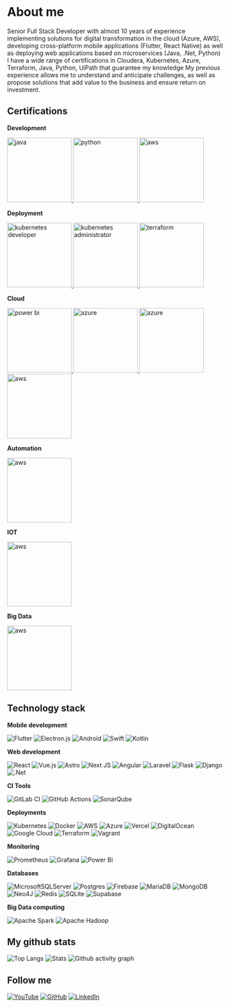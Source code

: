 # About me

Senior Full Stack Developer with almost 10 years of experience implementing solutions for digital transformation in the cloud (Azure, AWS), developing cross-platform mobile applications (Flutter, React Native) as well as deploying web applications based on microservices (Java, .Net, Python)
I have a wide range of certifications in Cloudera, Kubernetes, Azure, Terraform, Java, Python, UiPath that guarantee my knowledge
My previous experience allows me to understand and anticipate challenges, as well as propose solutions that add value to the business and ensure return on investment.

## Certifications

**Development**

<a href="https://www.credly.com/badges/449fcbf9-16c3-4949-a0cb-18d35278a845/public_url" target="_blank">
    <img src="https://images.credly.com/images/6f2a9ef8-4da2-4e67-bd52-84fbaa1af776/02_Java-SE-11-Developer_Professional__1_.png" alt="java" width="150"/>
</a>
<a href="https://www.credly.com/badges/3e9780b1-9544-4b8c-834a-87be9e84d24f/public_url" target="_blank">
    <img src="https://images.credly.com/images/d8017c77-3cc0-4fdf-8e17-62e50632812e/bronze_1_small.png" alt="python" width="150"/>
</a>
<a href="https://www.apollographql.com/tutorials/certifications/ec329965-9334-4384-a5f7-cb348464c6f9" target="_blank">
    <img src="https://res.cloudinary.com/apollographql/image/upload/v1632844693/badge_sfsiin.svg" alt="aws" width="150"/>
</a>

**Deployment**

<a href="https://www.credly.com/badges/dbae9536-2517-44fa-9e06-5160f6619d25/public_url" target="_blank">
    <img src="https://images.credly.com/images/f88d800c-5261-45c6-9515-0458e31c3e16/ckad_from_cncfsite.png" alt="kubernetes developer" width="150"/>
</a>
<a href="https://www.credly.com/badges/c019816c-4e12-49db-8d7a-82db968e9699/public_url" target="_blank">
    <img src="https://images.credly.com/images/8b8ed108-e77d-4396-ac59-2504583b9d54/cka_from_cncfsite__281_29.png" alt="kubernetes administrator" width="150"/>
</a>
<a href="https://www.credly.com/badges/6042cc38-1015-4c75-8260-a2a1d100bd00/public_url" target="_blank">
    <img src="https://images.credly.com/images/99289602-861e-4929-8277-773e63a2fa6f/image.png" alt="terraform" width="150"/>
</a>

**Cloud**

<a href="https://www.credly.com/badges/fd099b10-920a-4092-8b5a-f045f1443cb5/public_url" target="_blank">
    <img src="https://images.credly.com/images/619f60f8-4f63-4772-910e-dc31c6f2f7e8/image.png" alt="power bi" width="150"/>
</a>
<a href="https://www.credly.com/badges/690852a9-8892-4d41-985c-fa9c42e61516/public_url" target="_blank">
    <img src="https://images.credly.com/images/987adb7e-49be-4e24-b67e-55986bd3fe66/azure-solutions-architect-expert-600x600.png" alt="azure" width="150"/>
</a>
<a href="https://www.credly.com/badges/a8fd23c4-72d4-4fd3-85fd-f82584b764b7/public_url" target="_blank">
    <img src="https://images.credly.com/size/340x340/images/515fa1dc-ac4a-4f08-ac73-6fd9694124cb/image.png" alt="azure" width="150"/>
</a>
<a href="https://www.credly.com/badges/39d828a4-c03a-4c2c-9589-623dd662a115/public_url" target="_blank">
    <img src="https://images.credly.com/images/00634f82-b07f-4bbd-a6bb-53de397fc3a6/image.png" alt="aws" width="150"/>
</a>

**Automation**

<a href="https://academy.uipath.com/certification" target="_blank">
    <img src="https://staticcontent.cdn.contentraven.com/crcloud/pages/11218/1/en-us/images/ADAssoc_badge.png" alt="aws" width="150"/>
</a>

**IOT**

<a href="https://certifications.arduino.cc/certificate/a8d0ed84-3a1c-4b71-9985-c44486ac0e28" target="_blank">
    <img src="https://brandslogos.com/wp-content/uploads/images/large/arduino-logo-1.png" alt="aws" width="150"/>
</a>

**Big Data**

<a href="https://www.cloudera.com/services-and-support/training/certification/cca-spark.html" target="_blank">
    <img src="https://divergento.it/img/CCA_Spark.jpg" alt="aws" width="150"/>
</a>

## Technology stack

**Mobile development**

![Flutter](https://img.shields.io/badge/Flutter-%2302569B.svg?style=for-the-badge&logo=Flutter&logoColor=white)
![Electron.js](https://img.shields.io/badge/Electron-191970?style=for-the-badge&logo=Electron&logoColor=white)
![Android](https://img.shields.io/badge/Android-3DDC84?style=for-the-badge&logo=android&logoColor=white)
![Swift](https://img.shields.io/badge/swift-F54A2A?style=for-the-badge&logo=swift&logoColor=white)
![Kotlin](https://img.shields.io/badge/kotlin-%237F52FF.svg?style=for-the-badge&logo=kotlin&logoColor=white)

**Web development**

![React](https://img.shields.io/badge/react-%2320232a.svg?style=for-the-badge&logo=react&logoColor=%2361DAFB)
![Vue.js](https://img.shields.io/badge/vuejs-%2335495e.svg?style=for-the-badge&logo=vuedotjs&logoColor=%234FC08D)
![Astro](https://img.shields.io/badge/astro-%232C2052.svg?style=for-the-badge&logo=astro&logoColor=white)
![Next JS](https://img.shields.io/badge/Next-black?style=for-the-badge&logo=next.js&logoColor=white)
![Angular](https://img.shields.io/badge/angular-%23DD0031.svg?style=for-the-badge&logo=angular&logoColor=white)
![Laravel](https://img.shields.io/badge/laravel-%23FF2D20.svg?style=for-the-badge&logo=laravel&logoColor=white)
![Flask](https://img.shields.io/badge/flask-%23000.svg?style=for-the-badge&logo=flask&logoColor=white)
![Django](https://img.shields.io/badge/django-%23092E20.svg?style=for-the-badge&logo=django&logoColor=white)
![.Net](https://img.shields.io/badge/.NET-5C2D91?style=for-the-badge&logo=.net&logoColor=white)

**CI Tools**

![GitLab CI](https://img.shields.io/badge/gitlab%20ci-%23181717.svg?style=for-the-badge&logo=gitlab&logoColor=white)
![GitHub Actions](https://img.shields.io/badge/github%20actions-%232671E5.svg?style=for-the-badge&logo=githubactions&logoColor=white)
![SonarQube](https://img.shields.io/badge/SonarQube-black?style=for-the-badge&logo=sonarqube&logoColor=4E9BCD)

**Deployments**

![Kubernetes](https://img.shields.io/badge/kubernetes-%23326ce5.svg?style=for-the-badge&logo=kubernetes&logoColor=white)
![Docker](https://img.shields.io/badge/docker-%230db7ed.svg?style=for-the-badge&logo=docker&logoColor=white)
![AWS](https://img.shields.io/badge/AWS-%23FF9900.svg?style=for-the-badge&logo=amazon-aws&logoColor=white)
![Azure](https://img.shields.io/badge/azure-%230072C6.svg?style=for-the-badge&logo=microsoftazure&logoColor=white)
![Vercel](https://img.shields.io/badge/vercel-%23000000.svg?style=for-the-badge&logo=vercel&logoColor=white)
![DigitalOcean](https://img.shields.io/badge/DigitalOcean-%230167ff.svg?style=for-the-badge&logo=digitalOcean&logoColor=white)
![Google Cloud](https://img.shields.io/badge/GoogleCloud-%234285F4.svg?style=for-the-badge&logo=google-cloud&logoColor=white)
![Terraform](https://img.shields.io/badge/terraform-%235835CC.svg?style=for-the-badge&logo=terraform&logoColor=white)
![Vagrant](https://img.shields.io/badge/vagrant-%231563FF.svg?style=for-the-badge&logo=vagrant&logoColor=white)

**Monitoring**

![Prometheus](https://img.shields.io/badge/Prometheus-E6522C?style=for-the-badge&logo=Prometheus&logoColor=white)
![Grafana](https://img.shields.io/badge/grafana-%23F46800.svg?style=for-the-badge&logo=grafana&logoColor=white)
![Power Bi](https://img.shields.io/badge/power_bi-F2C811?style=for-the-badge&logo=powerbi&logoColor=black)

**Databases**

![MicrosoftSQLServer](https://img.shields.io/badge/Microsoft%20SQL%20Server-CC2927?style=for-the-badge&logo=microsoft%20sql%20server&logoColor=white)
![Postgres](https://img.shields.io/badge/postgres-%23316192.svg?style=for-the-badge&logo=postgresql&logoColor=white)
![Firebase](https://img.shields.io/badge/firebase-a08021?style=for-the-badge&logo=firebase&logoColor=ffcd34)
![MariaDB](https://img.shields.io/badge/MariaDB-003545?style=for-the-badge&logo=mariadb&logoColor=white)
![MongoDB](https://img.shields.io/badge/MongoDB-%234ea94b.svg?style=for-the-badge&logo=mongodb&logoColor=white)
![Neo4J](https://img.shields.io/badge/Neo4j-008CC1?style=for-the-badge&logo=neo4j&logoColor=white)
![Redis](https://img.shields.io/badge/redis-%23DD0031.svg?style=for-the-badge&logo=redis&logoColor=white)
![SQLite](https://img.shields.io/badge/sqlite-%2307405e.svg?style=for-the-badge&logo=sqlite&logoColor=white)
![Supabase](https://img.shields.io/badge/Supabase-3ECF8E?style=for-the-badge&logo=supabase&logoColor=white)

**Big Data computing**

![Apache Spark](https://img.shields.io/badge/Apache%20Spark-FDEE21?style=flat-square&logo=apachespark&logoColor=black)
![Apache Hadoop](https://img.shields.io/badge/Apache%20Hadoop-66CCFF?style=for-the-badge&logo=apachehadoop&logoColor=black)

## My github stats

![Top Langs](https://github-readme-stats.vercel.app/api/top-langs/?username=danny270793&layout=compact&langs_count=8&hide=cmake&theme=dark)
![Stats](https://github-readme-stats.vercel.app/api?username=danny270793&show_icons=true&theme=dark)
![Github activity graph](https://github-readme-activity-graph.vercel.app/graph?username=danny270793&theme=github-compact)

## Follow me

[![YouTube](https://img.shields.io/badge/YouTube-%23FF0000.svg?style=for-the-badge&logo=YouTube&logoColor=white)](https://www.youtube.com/channel/UC5MAQWU2s2VESTXaUo-ysgg)
[![GitHub](https://img.shields.io/badge/github-%23121011.svg?style=for-the-badge&logo=github&logoColor=white)](https://www.github.com/danny270793/)
[![LinkedIn](https://img.shields.io/badge/linkedin-%230077B5.svg?style=for-the-badge&logo=linkedin&logoColor=white)](https://www.linkedin.com/in/danny270793)
